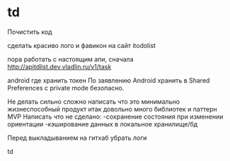 



td
===
Почистить код

сделать красиво лого и фавикон на сайт itodolist

пора работать с настоящим апи, сначала http://apitdlist.dev.vladlin.ru/v1/task 

android где хранить токен
По заявлению Android хранить в Shared Preferences с private mode безопасно. 

Не делать сильно сложно
написать что это минимально жизнеспособный продукт 
итак довольно много библиотек и паттерн MVP
Написать что не сделано:
-сохранение состояния при изменении ориентации
-кэширование данных в локальное хранилище/бд

Перед выкладыванием на гитхаб убрать логи

td


